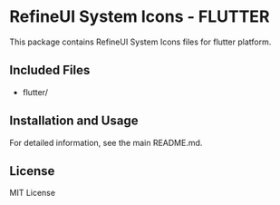 # RefineUI System Icons - FLUTTER

This package contains RefineUI System Icons files for flutter platform.

## Included Files
- flutter/

## Installation and Usage
For detailed information, see the main README.md.

## License
MIT License
